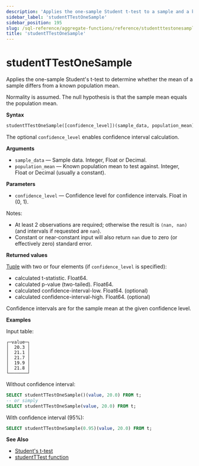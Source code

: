 ```yaml
---
description: 'Applies the one-sample Student t-test to a sample and a known population mean.'
sidebar_label: 'studentTTestOneSample'
sidebar_position: 195
slug: /sql-reference/aggregate-functions/reference/studentttestonesample
title: 'studentTTestOneSample'
---
```


# studentTTestOneSample

Applies the one-sample Student's t-test to determine whether the mean of a sample differs from a known population mean.

Normality is assumed. The null hypothesis is that the sample mean equals the population mean.

**Syntax**

```sql
studentTTestOneSample([confidence_level])(sample_data, population_mean)
```

The optional `confidence_level` enables confidence interval calculation.

**Arguments**

- `sample_data` — Sample data. Integer, Float or Decimal.
- `population_mean` — Known population mean to test against. Integer, Float or Decimal (usually a constant).

**Parameters**

- `confidence_level` — Confidence level for confidence intervals. Float in (0, 1).

Notes:
- At least 2 observations are required; otherwise the result is `(nan, nan)` (and intervals if requested are `nan`).
- Constant or near-constant input will also return `nan` due to zero (or effectively zero) standard error.

**Returned values**

[Tuple](../../../sql-reference/data-types/tuple.md) with two or four elements (if `confidence_level` is specified):

- calculated t-statistic. Float64.
- calculated p-value (two-tailed). Float64.
- calculated confidence-interval-low. Float64. (optional)
- calculated confidence-interval-high. Float64. (optional)

Confidence intervals are for the sample mean at the given confidence level.

**Examples**

Input table:

```text
┌─value─┐
│  20.3 │
│  21.1 │
│  21.7 │
│  19.9 │
│  21.8 │
└───────┘
```

Without confidence interval:

```sql
SELECT studentTTestOneSample()(value, 20.0) FROM t;
-- or simply
SELECT studentTTestOneSample(value, 20.0) FROM t;
```

With confidence interval (95%):

```sql
SELECT studentTTestOneSample(0.95)(value, 20.0) FROM t;
```

**See Also**

- [Student's t-test](https://en.wikipedia.org/wiki/Student%27s_t-test)
- [studentTTest function](/sql-reference/aggregate-functions/reference/studentttest)

